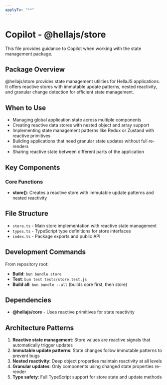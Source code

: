 ```yaml
---
applyTo: "**"
---
```


# Copilot - @hellajs/store

This file provides guidance to Copilot when working with the state management package.

## Package Overview

@hellajs/store provides state management utilities for HellaJS applications. It offers reactive stores with immutable update patterns, nested reactivity, and granular change detection for efficient state management.

## When to Use

- Managing global application state across multiple components
- Creating reactive data stores with nested object and array support
- Implementing state management patterns like Redux or Zustand with reactive primitives
- Building applications that need granular state updates without full re-renders
- Sharing reactive state between different parts of the application

## Key Components

### Core Functions
- **store()**: Creates a reactive store with immutable update patterns and nested reactivity

## File Structure

- `store.ts` - Main store implementation with reactive state management
- `types.ts` - TypeScript type definitions for store interfaces
- `index.ts` - Package exports and public API

## Development Commands

From repository root:
- **Build**: `bun bundle store`
- **Test**: `bun test tests/store.test.js`
- **Build all**: `bun bundle --all` (builds core first, then store)

## Dependencies

- **@hellajs/core** - Uses reactive primitives for state reactivity

## Architecture Patterns

1. **Reactive state management**: Store values are reactive signals that automatically trigger updates
2. **Immutable update patterns**: State changes follow immutable patterns to prevent bugs
3. **Nested reactivity**: Deep object properties maintain reactivity at all levels
4. **Granular updates**: Only components using changed state properties re-render
5. **Type safety**: Full TypeScript support for store state and update methods